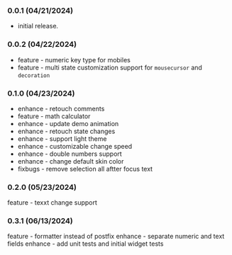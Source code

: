 ### 0.0.1 (04/21/2024)

* initial release.

### 0.0.2 (04/22/2024)

* feature - numeric key type for mobiles
* feature - multi state customization support for `mousecursor` and `decoration`

### 0.1.0 (04/23/2024)

* enhance - retouch comments
* feature - math calculator
* enhance - update demo animation
* enhance - retouch state changes
* enhance - support light theme
* enhance - customizable change speed
* enhance - double numbers support
* enhance - change default skin color
* fixbugs - remove selection all aftter focus text

### 0.2.0 (05/23/2024)

feature - texxt change support

### 0.3.1 (06/13/2024)

feature - formatter instead of postfix
enhance - separate numeric and text fields
enhance - add unit tests and initial widget tests